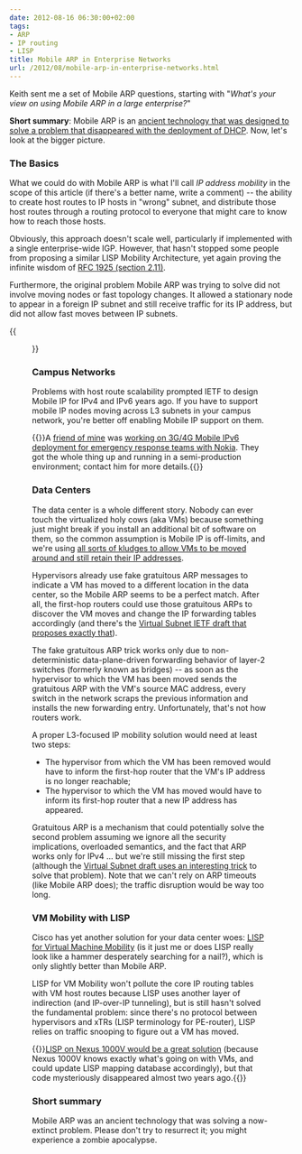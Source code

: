 ```yaml
---
date: 2012-08-16 06:30:00+02:00
tags:
- ARP
- IP routing
- LISP
title: Mobile ARP in Enterprise Networks
url: /2012/08/mobile-arp-in-enterprise-networks.html
---
```

Keith sent me a set of Mobile ARP questions, starting with "*What's your view on using Mobile ARP in a large enterprise?*"

**Short summary**: Mobile ARP is an [ancient technology that was designed to solve a problem that disappeared with the deployment of DHCP](/2011/02/local-area-mobility-lam-true-story.html). Now, let's look at the bigger picture.
<!--more-->
### The Basics

What we could do with Mobile ARP is what I'll call *IP address mobility* in the scope of this article (if there's a better name, write a comment) -- the ability to create host routes to IP hosts in "wrong" subnet, and distribute those host routes through a routing protocol to everyone that might care to know how to reach those hosts.

Obviously, this approach doesn't scale well, particularly if implemented with a single enterprise-wide IGP. However, that hasn't stopped some people from proposing a similar LISP Mobility Architecture, yet again proving the infinite wisdom of [RFC 1925 (section 2.11)](http://tools.ietf.org/html/rfc1925).

Furthermore, the original problem Mobile ARP was trying to solve did not involve moving nodes or fast topology changes. It allowed a stationary node to appear in a foreign IP subnet and still receive traffic for its IP address, but did not allow fast moves between IP subnets.

{{<figure src="/2012/08/s1600-Snail.jpg" caption="The expected pace of Mobile ARP-driven IP address mobility (source: [openphoto.net](http://openphoto.net/gallery/image.html?image_id=10035))">}}

### Campus Networks

Problems with host route scalability prompted IETF to design Mobile IP for IPv4 and IPv6 years ago. If you have to support mobile IP nodes moving across L3 subnets in your campus network, you're better off enabling Mobile IP support on them.

{{<note>}}A [friend of mine](http://www.pragma.si/resume/index.html) was [working on 3G/4G Mobile IPv6 deployment for emergency response teams with Nokia](http://translate.google.com/translate?sl=sl&tl=en&u=http%3A%2F%2Fgo6.si%2F2010%2F12%2Fhome-agent-server-za-mobile-ipv6-postavljen-tudi-sloveniji%2F&act=url). They got the whole thing up and running in a semi-production environment; contact him for more details.{{</note>}}

### Data Centers

The data center is a whole different story. Nobody can ever touch the virtualized holy cows (aka VMs) because something just might break if you install an additional bit of software on them, so the common assumption is Mobile IP is off-limits, and we're using [all sorts of kludges to allow VMs to be moved around and still retain their IP addresses](/2010/09/vmotion-elephant-in-data-center-room.html).

Hypervisors already use fake gratuitous ARP messages to indicate a VM has moved to a different location in the data center, so the Mobile ARP seems to be a perfect match. After all, the first-hop routers could use those gratuitous ARPs to discover the VM moves and change the IP forwarding tables accordingly (and there's the [Virtual Subnet IETF draft that proposes exactly that](http://tools.ietf.org/html/draft-xu-virtual-subnet-04)).

The fake gratuitous ARP trick works only due to non-deterministic data-plane-driven forwarding behavior of layer-2 switches (formerly known as bridges) -- as soon as the hypervisor to which the VM has been moved sends the gratuitous ARP with the VM's source MAC address, every switch in the network scraps the previous information and installs the new forwarding entry. Unfortunately, that's not how routers work.

A proper L3-focused IP mobility solution would need at least two steps:

-   The hypervisor from which the VM has been removed would have to inform the first-hop router that the VM's IP address is no longer reachable;
-   The hypervisor to which the VM has moved would have to inform its first-hop router that a new IP address has appeared.

Gratuitous ARP is a mechanism that could potentially solve the second problem assuming we ignore all the security implications, overloaded semantics, and the fact that ARP works only for IPv4 \... but we're still missing the first step (although the [Virtual Subnet draft uses an interesting trick](http://tools.ietf.org/html/draft-xu-virtual-subnet-04#page-9) to solve that problem). Note that we can't rely on ARP timeouts (like Mobile ARP does); the traffic disruption would be way too long.

### VM Mobility with LISP

Cisco has yet another solution for your data center woes: [LISP for Virtual Machine Mobility](http://www.cisco.com/en/US/prod/collateral/iosswrel/ps6537/ps6554/ps6599/ps10800/at_a_glance_c45-646350.pdf) (is it just me or does LISP really look like a hammer desperately searching for a nail?), which is only slightly better than Mobile ARP.

LISP for VM Mobility won't pollute the core IP routing tables with VM host routes because LISP uses another layer of indirection (and IP-over-IP tunneling), but is still hasn't solved the fundamental problem: since there's no protocol between hypervisors and xTRs (LISP terminology for PE-router), LISP relies on traffic snooping to figure out a VM has moved.

{{<note>}}[LISP on Nexus 1000V would be a great solution](/2011/06/inter-dc-ip-based-vmotion-with-lisp.html) (because Nexus 1000V knows exactly what's going on with VMs, and could update LISP mapping database accordingly), but that code mysteriously disappeared almost two years ago.{{</note>}}

### Short summary

Mobile ARP was an ancient technology that was solving a now-extinct problem. Please don't try to resurrect it; you might experience a zombie apocalypse.
